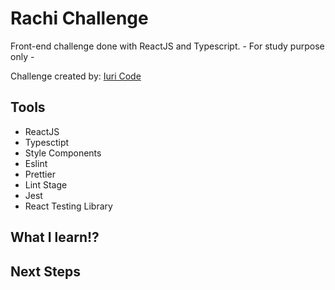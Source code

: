 # Rachi Challenge
Front-end challenge done with ReactJS and Typescript. - For study purpose only - 

Challenge created by: <a href="https://www.figma.com/file/Yb9IBH56g7T1hdIyZ3BMNO/Desafios---Codel%C3%A2ndia?node-id=32505%3A4">Iuri Code</a>

## Tools

- ReactJS
- Typesctipt
- Style Components
- Eslint
- Prettier
- Lint Stage
- Jest
- React Testing Library

## What I learn!?



## Next Steps




